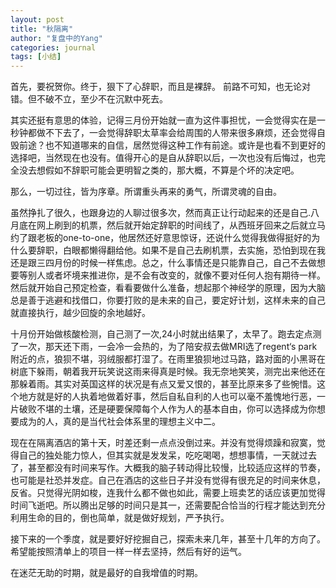 ```yaml
---
layout: post
title: "秋隔离"
author: "复盘中的Yang"
categories: journal
tags: [小结]
---
```


首先，要祝贺你。终于，狠下了心辞职，而且是裸辞。
前路不可知，也无论对错。但不破不立，至少不在沉默中死去。

其实还挺有意思的体验，记得三月份开始就一直为这件事担忧，一会觉得实在是一秒钟都做不下去了，一会觉得辞职太草率会给周围的人带来很多麻烦，还会觉得自毁前途？也不知道哪来的自信，居然觉得这种工作有前途。或许是也看不到更好的选择吧，当然现在也没有。值得开心的是自从辞职以后，一次也没有后悔过，也完全没去想假如不辞职可能会更明智之类的，那大概，不算是个坏的决定吧。

那么，一切过往，皆为序章。所谓重头再来的勇气，所谓灵魂的自由。

虽然挣扎了很久，也跟身边的人聊过很多次，然而真正让行动起来的还是自己.八月底在网上刷到的机票，然后就开始定辞职的时间线了，从西班牙回来之后就立马约了跟老板的one-to-one，他居然还好意思惊讶，还说什么觉得我做得挺好的为什么要辞职，白眼都懒得翻给他。如果不是自己去刷机票，去实施，恐怕到现在我还是跟三四月份的时候一样焦虑。总之，什么事情还是只能靠自己，自己不去做想要等别人或者坏境来推进你，是不会有改变的，就像不要对任何人抱有期待一样。然后就开始自己预定检查，看看要做什么准备，想起那个神经学的原理，因为大脑总是善于逃避和找借口，你要打败的是未来的自己，要定好计划，这样未来的自己就直接执行，越少回旋的余地越好。

十月份开始做核酸检测，自己测了一次,24小时就出结果了，太早了。跑去定点测了一次，那天还下雨，一会冷一会热的，为了陪安叔去做MRI选了regent‘s park附近的点，狼狈不堪，羽绒服都打湿了。在雨里狼狈地过马路，路对面的小黑哥在树底下躲雨，朝着我开玩笑说这雨来得真是时候。我无奈地笑笑，测完出来他还在那躲着雨。其实对英国这样的状况是有点又爱又恨的，甚至比原来多了些惋惜。这个地方就是好的人执着地做着好事，然后自私自利的人也可以毫不羞愧地行恶，一片破败不堪的土壤，还是硬要保障每个人作为人的基本自由，你可以选择成为你想要成为的人，真的是当代社会体系里的理想主义中二。

现在在隔离酒店的第十天，时差还剩一点点没倒过来。并没有觉得烦躁和寂寞，觉得自己的独处能力惊人，但其实就是发发呆，吃吃喝喝，想想事情，一天就过去了，甚至都没有时间来写作。大概我的脑子转动得比较慢，比较适应这样的节奏，也可能是社恐并发症。自己在酒店的这些日子并没有觉得有很充足的时间来休息，反省。只觉得光阴如梭，连我什么都不做也如此，需要上班卖艺的话应该更加觉得时间飞逝吧。所以腾出足够的时间只是其一，还需要配合恰当的行程才能达到充分利用生命的目的，倒也简单，就是做好规划，严予执行。

接下来的一个季度，就是要好好挖掘自己，探索未来几年，甚至十几年的方向了。希望能按照清单上的项目一样一样去坚持，然后有好的运气。

在迷茫无助的时期，就是最好的自我增值的时期。